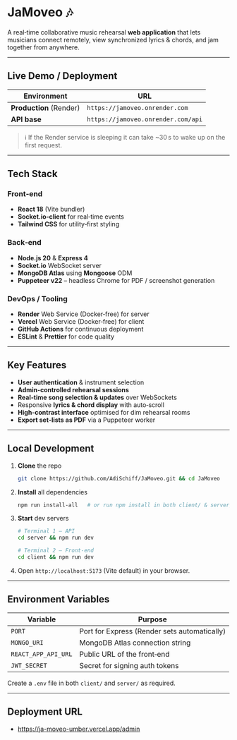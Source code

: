 # JaMoveo 🎶

A real‑time collaborative music rehearsal **web application** that lets musicians connect remotely, view synchronized lyrics & chords, and jam together from anywhere.

---

## Live Demo / Deployment

| Environment             | URL                                |
| ----------------------- | ---------------------------------- |
| **Production** (Render) | `https://jamoveo.onrender.com`     |
| **API base**            | `https://jamoveo.onrender.com/api` |

> ℹ️  If the Render service is sleeping it can take \~30 s to wake up on the first request.

---

## Tech Stack

### Front‑end

* **React 18** (Vite bundler)
* **Socket.io‑client** for real‑time events
* **Tailwind CSS** for utility‑first styling

### Back‑end

* **Node.js 20** & **Express 4**
* **Socket.io** WebSocket server
* **MongoDB Atlas** using **Mongoose** ODM
* **Puppeteer v22** – headless Chrome for PDF / screenshot generation

### DevOps / Tooling

* **Render** Web Service (Docker‑free) for server
* **Vercel** Web Service (Docker‑free) for client
* **GitHub Actions** for continuous deployment
* **ESLint** & **Prettier** for code quality

---

## Key Features

* **User authentication** & instrument selection
* **Admin‑controlled rehearsal sessions**
* **Real‑time song selection & updates** over WebSockets
* Responsive **lyrics & chord display** with auto‑scroll
* **High‑contrast interface** optimised for dim rehearsal rooms
* **Export set‑lists as PDF** via a Puppeteer worker

---

## Local Development

1. **Clone** the repo

   ```bash
   git clone https://github.com/AdiSchiff/JaMoveo.git && cd JaMoveo
   ```
2. **Install** all dependencies

   ```bash
   npm run install-all   # or run npm install in both client/ & server/
   ```
3. **Start** dev servers

   ```bash
   # Terminal 1 – API
   cd server && npm run dev

   # Terminal 2 – Front‑end
   cd client && npm run dev
   ```
4. Open `http://localhost:5173` (Vite default) in your browser.

---

## Environment Variables

| Variable            | Purpose                                      |
| --------------------| -------------------------------------------- |
| `PORT`              | Port for Express (Render sets automatically) |
| `MONGO_URI`         | MongoDB Atlas connection string              |
| `REACT_APP_API_URL` | Public URL of the front‑end                  |
| `JWT_SECRET`        | Secret for signing auth tokens               |

Create a `.env` file in both `client/` and `server/` as required.

---

## Deployment URL

* https://ja-moveo-umber.vercel.app/admin
